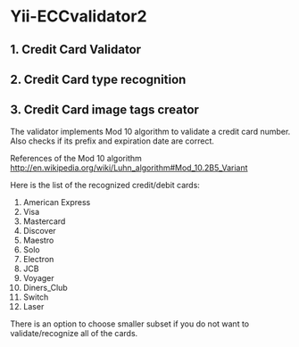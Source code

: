 Yii-ECCvalidator2
=================


## 1. Credit Card Validator
## 2. Credit Card type recognition
## 3. Credit Card image tags creator
 
The validator implements Mod 10 algorithm to validate a credit card number.  
Also checks if its prefix and expiration date are correct.
  
References of the Mod 10 algorithm
http://en.wikipedia.org/wiki/Luhn_algorithm#Mod_10.2B5_Variant

Here is the list of the recognized credit/debit cards:

1. American Express
1. Visa
1. Mastercard
1. Discover
1. Maestro
1. Solo
1. Electron
1. JCB
1. Voyager
1. Diners_Club
1. Switch
1. Laser

There is an option to choose smaller subset if you do not want to validate/recognize all of the cards. 

